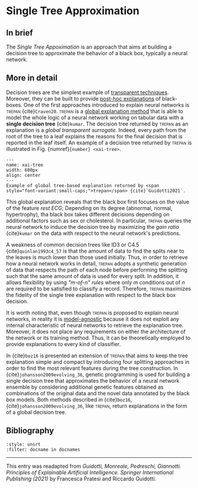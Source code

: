 # Single Tree Approximation

## In brief

The *Single Tree Appoximation* is an approach that aims at building a decision tree to approximate the behavior of a black box, typically a neural network.

## More in detail

Decision trees are the simplest example of [transparent techniques](./blackbox_transparent.md). Moreover, they can be built to provide [post-hoc explanations](./blackbox_transparent.md) of black-boxes.
One of the first approaches introduced to explain neural networks is <span style="font-variant:small-caps;">trepan</span> {cite}`Craven20`.
<span style="font-variant:small-caps;">trepan</span> is a [global explanation method](./global_local.md) that is able to model the whole logic of a
neural network working on tabular data with a **single decision tree** {cite}`kumar`. The decision tree
returned by <span style="font-variant:small-caps;">trepan</span> as an explanation is a *global transparent surrogate*. Indeed, every
path from the root of the tree to a leaf explains the reasons for the final decision that is
reported in the leaf itself. An example of a decision tree returned by <span style="font-variant:small-caps;">trepan</span> is illustrated
in Fig. {numref}`{number} <xai-tree>`.

```{figure} ./tree.png
---
name: xai-tree
width: 600px
align: center
---
Example of global tree-based explanation returned by <span style="font-variant:small-caps;">trepan</span> {cite}`Guidotti2021`.
```


This global explanation reveals that the black box first focuses on the
value of the feature *rest ECG*; Depending on its degree (abnormal, normal,
hypertrophy), tha black box takes different decisions depending on additional factors such as sex or
cholesterol. 
In particular, <span style="font-variant:small-caps;">trepan</span> queries the neural network to induce the decision
tree by maximizing the *gain ratio* {cite}`kumar` on the data with respect to the neural network's predictions.

A weakness of common decision trees like ID3 or C4.5 {cite}`quinlan1993c4_57` is
that the amount of data to find the splits near to the leaves is much lower than those
used initially. 
Thus, in order to retrieve how a neural network works in detail,
<span style="font-variant:small-caps;">trepan</span> adopts a synthetic generation of data that respects the path of each node before
performing the splitting such that the same amount of data is used for every split. In
addition, it allows flexibility by using *"m-of-n" rules* where only *m* conditions out
of *n* are required to be satisfied to classify a record. Therefore, <span style="font-variant:small-caps;">trepan</span> maximizes
the fidelity of the single tree explanation with respect to the black box decision. 

It is worth noting that, even though <span style="font-variant:small-caps;">trepan</span> is proposed to explain neural networks, in reality it
is [model-agnostic](./model_specific.md) because it does not exploit any internal characteristic of neural
networks to retrieve the explanation tree. Moreover, it does not place any requirements on either the architecture of the network or its training method. Thus, it can be theoretically employed to
provide explanations to every kind of classifier.

In {cite}`boz16` is presented an extension of <span style="font-variant:small-caps;">trepan</span> that aims to keep the tree explanation
simple and compact by introducing four splitting approaches in order to find the
most relevant features during the tree construction. 
In {cite}`johansson2009evolving_36`, genetic programming is used for building a single decision tree that approximates the behavior of a neural
network ensemble by considering additional genetic features obtained as combinations of the original data and the novel data annotated by the black box models. Both
methods described in {cite}`boz16`, {cite}`johansson2009evolving_36`, like <span style="font-variant:small-caps;">trepan</span>, return explanations in the form of a global decision
tree.

## Bibliography

```{bibliography}
:style: unsrt
:filter: docname in docnames
```

---
 
This entry was readapted from *Guidotti, Monreale, Pedreschi, Giannotti. Principles of Explainable Artificial Intelligence. Springer International Publishing (2021)* by Francesca Pratesi and Riccardo Guidotti.

